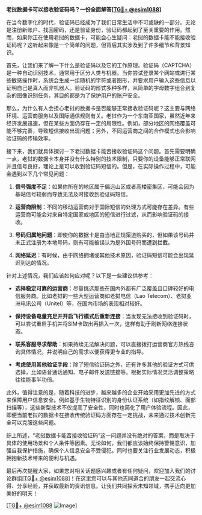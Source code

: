 **老挝数据卡可以接收验证码吗？一份全面解答[[TG💪+ @esim1088](https://t.me/s/esim1088)]**

在当今数字化的时代，验证码已经成为了我们日常生活中不可或缺的一部分。无论是注册新账户、找回密码，还是验证身份，验证码都起到了至关重要的作用。然而，如果你正在使用老挝的数据卡，可能会心生疑问：老挝的数据卡能不能接收验证码呢？这听起来像是一个简单的问题，但背后其实涉及到了许多细节和背景知识。

首先，让我们来了解一下什么是验证码以及它的工作原理。验证码（CAPTCHA）是一种自动识别技术，通常用于区分人类与机器。当你尝试登录某个网站或进行某些敏感操作时，系统会生成一组随机的字符或者图形，并要求用户输入这些信息以证明自己是真人而非机器人。验证码的形式多种多样，从简单的字母数字组合到复杂的图像识别任务，其目的都是为了保护用户的账户安全。

那么，为什么有人会担心老挝的数据卡是否能够正常接收验证码呢？这主要与网络环境、运营商服务以及国际通信规则有关。老挝作为一个东南亚国家，虽然近年来经济发展迅速，但在某些方面仍存在一定的局限性。例如，部分地区的网络覆盖可能不够完善，导致短信接收出现问题；另外，不同运营商之间的合作模式也会影响验证码的传输效率。

接下来，我们就具体探讨一下老挝数据卡能否接收验证码这个问题。首先需要明确一点，老挝的数据卡本身并没有什么特别的技术限制，只要你的设备能够正常联网并且信号良好，理论上是可以收到验证码短信的。但是，在实际操作过程中，可能会遇到以下几个常见问题：

1. **信号强度不足**：如果你所在的地区属于偏远山区或者高楼密集区，可能会因为基站信号较弱而导致无法及时接收到验证码短信。
   
2. **运营商限制**：不同的移动运营商对于国际短信的处理方式可能存在差异。有些运营商可能会对来自特定国家或地区的短信进行过滤，从而影响验证码的接收。
   
3. **号码归属地问题**：即使你的数据卡是由当地正规渠道购买的，但如果该号码并未正式注册为本地号码，则有可能被误认为是外国号码而遭到拦截。
   
4. **网络延迟**：有时候，由于网络拥堵或其他技术原因，验证码短信可能会出现延迟到达的情况。

针对上述情况，我们应该如何应对呢？以下是一些建议供参考：

- **选择稳定可靠的运营商**：尽量挑选那些在国内外都有广泛覆盖且口碑较好的电信服务商。比如老挝的一些大型运营商如老挝电信（Lao Telecom）、老挝亚洲电讯公司（Unitel）等，在国内市场的表现相对较好。
  
- **保持设备电量充足并开启飞行模式后重新连接**：当发现无法接收到验证码时，可以尝试重启手机并将SIM卡取出再插入一次，这样有助于刷新网络连接状态。
  
- **联系客服寻求帮助**：如果持续无法解决问题，可以直接拨打运营商官方热线咨询具体情况，并说明自己的需求以便获得更专业的指导。
  
- **考虑使用其他验证手段**：除了短信验证码之外，还有许多其他的验证方式可供选择，比如语音通话通知、电子邮件发送链接等。根据实际情况灵活调整策略往往能事半功倍。

此外，值得注意的是，随着科技的进步，越来越多的企业开始采用更加先进的方式来保障用户信息安全。例如基于生物特征识别的身份认证系统（如指纹解锁、面部扫描等），这些新型技术不仅提高了安全性，同时也简化了用户体验流程。因此，即便当前老挝的数据卡在接收传统验证码方面存在一定挑战，未来通过技术创新完全可以克服这些问题。

综上所述，“老挝数据卡能否接收验证码”这一问题并没有绝对的答案，而是取决于具体的使用场景和个人条件等因素。无论如何，我们都应该始终保持警惕意识，加强自我保护措施，确保个人信息安全不受侵犯。同时也要关注行业发展动态，积极拥抱新技术带来的便利与机遇。

最后再次提醒大家，如果您对相关话题感兴趣或者有任何疑问，欢迎加入我们的讨论群组[[TG💪+ @esim1088](https://t.me/s/esim1088)]！在这里您可以与其他志同道合的朋友一起交流心得、分享经验，并获取最新的资讯信息。让我们共同探索未知领域，携手迈向更加美好的明天！

[[TG💪+ @esim1088](https://t.me/s/esim1088) ![Image](https://i.postimg.cc/4NQfJmqS/Snipaste-2025-05-13-00-14-12.png)]